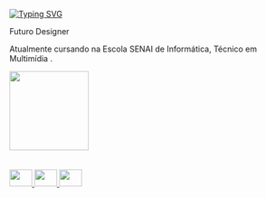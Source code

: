 <a href="https://git.io/typing-svg"><img src="https://readme-typing-svg.demolab.com?font=clash+display&weight=900&size=26&duration=3000&pause=1000&color=916DE9&random=false&width=435&lines=Ol%C3%A1%2C+me+chamo+Andr%C3%A9;Seja+bem+vindo+ao+meu+perfil." alt="Typing SVG" /></a>

<div>
<p>Futuro Designer</p> 

<p>Atualmente cursando na Escola SENAI de Informática, Técnico em Multimídia .</p>
</div>

<div>
  <a href="https://github.com/andrevinis">
  <img height="140em" src="https://github-readme-stats.vercel.app/api/top-langs/?username=andrevinis&layout=compact&langs_count=7&theme=dark"/>
</div>

<br>

<div style="display: inline_block"><br>
    <img align= alt="adobeillustrator logo" height="30" width="40" src="https://skillicons.dev/icons?i=ai"/>
    <img align= alt="adobephotoshop logo" height="30" width="40"src="https://skillicons.dev/icons?i=ps" height="40"/>
    <img align= alt="figma logo" height="30" width="40" src="https://cdn.jsdelivr.net/gh/devicons/devicon/icons/figma/figma-original.svg"/> 
</div>
